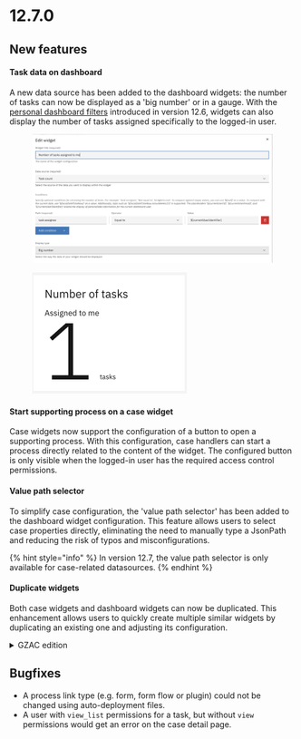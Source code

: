 # 12.7.0

## New features

#### Task data on dashboard

A new data source has been added to the dashboard widgets: the number of tasks can now be displayed as a 'big number' or in a gauge. With the [personal dashboard filters](https://docs.valtimo.nl/release-notes/12.x.x/12.6.0#personal-dashboards) introduced in version 12.6, widgets can also display the number of tasks assigned specifically to the logged-in user.

<figure><img src="../../../.gitbook/assets/Screenshot 2025-01-22 at 07.53.03.png" alt=""><figcaption></figcaption></figure>

<div align="left"><figure><img src="../../../.gitbook/assets/Screenshot 2025-01-22 at 07.53.21.png" alt="" width="273"><figcaption></figcaption></figure></div>

#### Start supporting process on a case widget

Case widgets now support the configuration of a button to open a supporting process. With this configuration, case handlers can start a process directly related to the content of the widget. The configured button is only visible when the logged-in user has the required access control permissions.

#### Value path selector

To simplify case configuration, the 'value path selector' has been added to the dashboard widget configuration. This feature allows users to select case properties directly, eliminating the need to manually type a JsonPath and reducing the risk of typos and misconfigurations.

{% hint style="info" %}
In version 12.7, the value path selector is only available for case-related datasources.
{% endhint %}

#### Duplicate widgets

Both case widgets and dashboard widgets can now be duplicated. This enhancement allows users to quickly create multiple similar widgets by duplicating an existing one and adjusting its configuration.

<details>

<summary>GZAC edition</summary>

**Value path selector in Verzoek, Portaaltaak and SmartDocuments**

To make plugin configuration easier, the value path selector has been added to the following plugins:

* Verzoek
* Portaaltaak
* SmartDocuments

**Verzoek mapping now accepts "object" prefix**

Using the `object` prefix, properties from the root of the Verzoek object can now be configured in the Verzoek type mapping. Example: `object:type` resolves to the objecttype URL.

</details>

## Bugfixes

* A process link type (e.g. form, form flow or plugin) could not be changed using auto-deployment files.
* A user with `view_list` permissions for a task, but without `view` permissions would get an error on the case detail page.
